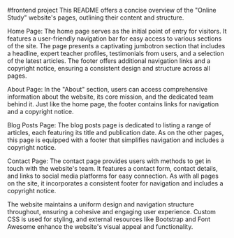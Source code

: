 #frontend project
This README offers a concise overview of the "Online Study" website's pages, outlining their content and structure.

Home Page: The home page serves as the initial point of entry for visitors. It features a user-friendly navigation bar for easy access to various sections of the site. The page presents a captivating jumbotron 
section that includes a headline, expert teacher profiles, testimonials from users, and a selection of the latest articles. The footer offers additional navigation links and a copyright notice, ensuring a consistent
design and structure across all pages.

About Page: In the "About" section, users can access comprehensive information about the website, its core mission, and the dedicated team behind it. Just like the home page, the footer contains links for navigation 
and a copyright notice.

Blog Posts Page: The blog posts page is dedicated to listing a range of articles, each featuring its title and publication date. As on the other pages, this page is equipped with a footer that simplifies navigation 
and includes a copyright notice.

Contact Page: The contact page provides users with methods to get in touch with the website's team. It features a contact form, contact details, and links to social media platforms for easy connection. As with all 
pages on the site, it incorporates a consistent footer for navigation and includes a copyright notice.

The website maintains a uniform design and navigation structure throughout, ensuring a cohesive and engaging user experience. Custom CSS is used for styling, and external resources like Bootstrap and Font Awesome 
enhance the website's visual appeal and functionality.
